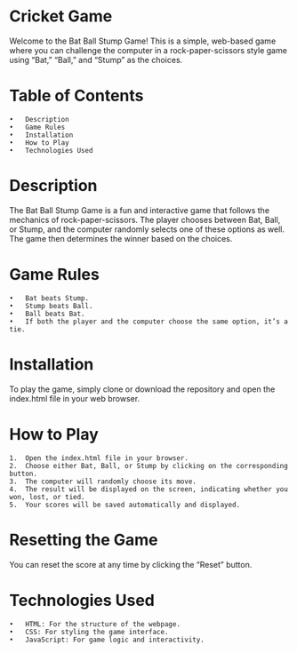 # Cricket Game
Welcome to the Bat Ball Stump Game! This is a simple, web-based game where you can challenge the computer in a rock-paper-scissors style game using “Bat,” “Ball,” and “Stump” as the choices.

# Table of Contents

	•	Description
	•	Game Rules
	•	Installation
	•	How to Play
	•	Technologies Used


# Description

The Bat Ball Stump Game is a fun and interactive game that follows the mechanics of rock-paper-scissors. The player chooses between Bat, Ball, or Stump, and the computer randomly selects one of these options as well. The game then determines the winner based on the choices.

# Game Rules

	•	Bat beats Stump.
	•	Stump beats Ball.
	•	Ball beats Bat.
	•	If both the player and the computer choose the same option, it’s a tie.

# Installation

To play the game, simply clone or download the repository and open the index.html file in your web browser.



# How to Play

	1.	Open the index.html file in your browser.
	2.	Choose either Bat, Ball, or Stump by clicking on the corresponding button.
	3.	The computer will randomly choose its move.
	4.	The result will be displayed on the screen, indicating whether you won, lost, or tied.
	5.	Your scores will be saved automatically and displayed.

# Resetting the Game

You can reset the score at any time by clicking the “Reset” button.

# Technologies Used

	•	HTML: For the structure of the webpage.
	•	CSS: For styling the game interface.
	•	JavaScript: For game logic and interactivity.
